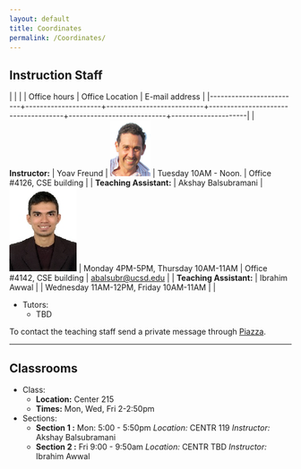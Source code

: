 ```yaml
---
layout: default
title: Coordinates
permalink: /Coordinates/
---
```


## Instruction Staff ##

|                         |                     |                           | Office hours                        | Office Location           | E-mail address      |
|-------------------------+---------------------+---------------------------+-------------------------------------+---------------------------+---------------------|
| **Instructor:**         | Yoav Freund         | ![](images/2010yoav2.png) | Tuesday 10AM - Noon.                | Office #4126, CSE building |
| **Teaching Assistant:** | Akshay Balsubramani | ![](images/ABportrait2.jpg) | Monday 4PM-5PM, Thursday 10AM-11AM  | Office #4142, CSE building | abalsubr@ucsd.edu |
| **Teaching Assistant:** | Ibrahim Awwal       |                           | Wednesday 11AM-12PM, Friday 10AM-11AM |                          |
* Tutors:
	* TBD

To contact the teaching staff send a private message through [Piazza](https://piazza.com/ucsd/fall2014/cse103/).

-------------------
## Classrooms ##

* Class:
	* **Location:** Center 215
	* **Times:** Mon, Wed, Fri 2-2:50pm
* Sections:
	* **Section 1 :** Mon: 5:00 - 5:50pm *Location:* CENTR 119
        *Instructor:* Akshay Balsubramani
	* **Section 2 :** Fri 9:00 - 9:50am *Location:* CENTR TBD
        *Instructor:* Ibrahim Awwal
